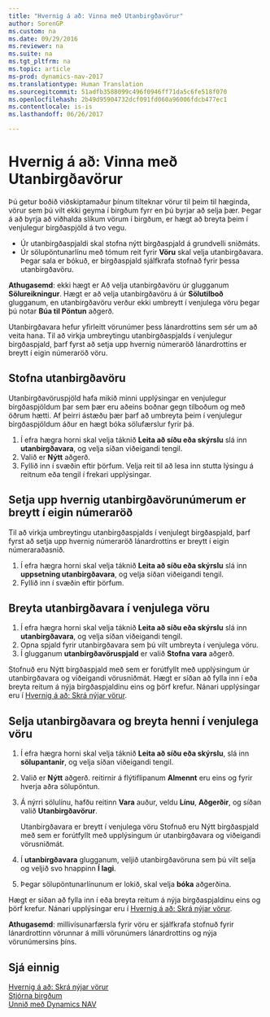 ```yaml
---
title: "Hvernig á að: Vinna með Utanbirgðavörur"
author: SorenGP
ms.custom: na
ms.date: 09/29/2016
ms.reviewer: na
ms.suite: na
ms.tgt_pltfrm: na
ms.topic: article
ms-prod: dynamics-nav-2017
ms.translationtype: Human Translation
ms.sourcegitcommit: 51adfb3588099c496f0946ff71da5c6fe518f070
ms.openlocfilehash: 2b49d95904732dcf091fd060a96006fdcb477ec1
ms.contentlocale: is-is
ms.lasthandoff: 06/26/2017

---
```


# <a name="how-to-work-with-nonstock-items"></a>Hvernig á að: Vinna með Utanbirgðavörur
Þú getur boðið viðskiptamaður þínum tilteknar vörur til þeim til hæginda, vörur sem þú vilt ekki geyma í birgðum fyrr en þú byrjar að selja þær. Þegar á að byrja að viðhalda slíkum vörum í birgðum, er hægt að breyta þeim í venjulegur birgðaspjöld á tvo vegu.

- Úr utanbirgðaspjaldi skal stofna nýtt birgðaspjald á grundvelli sniðmáts.
- Úr sölupöntunarlínu með tómum reit fyrir **Vöru** skal velja utanbirgðavara. Þegar sala er bókuð, er birgðaspjald sjálfkrafa stofnað fyrir þessa utanbirgðavöru.

**Athugasemd**: ekki hægt er Að velja utanbirgðavöru úr glugganum **Sölureikningur**. Hægt er að velja utanbirgðavöru á úr **Sölutilboð** glugganum, en utanbirgðavöru verður ekki umbreytt í venjulega vöru þegar þú notar **Búa til Pöntun** aðgerð.

Utanbirgðavara hefur yfirleitt vörunúmer þess lánardrottins sem sér um að veita hana. Til að virkja umbreytingu utanbirgðaspjalds í venjulegur birgðaspjald, þarf fyrst að setja upp hvernig númeraröð lánardrottins er breytt í eigin númeraröð vöru.   

## <a name="to-create-a-nonstock-item"></a>Stofna utanbirgðavöru
Utanbirgðavöruspjöld hafa mikið minni upplýsingar en venjulegur birgðaspjöldum þar sem þær eru aðeins boðnar gegn tilboðum og með öðrum hætti. Af þeirri ástæðu þær þarf að umbreyta þeim í venjulegur birgðaspjöldum áður en hægt bóka sölufærslur fyrir þá.

1. Í efra hægra horni skal velja táknið **Leita að síðu eða skýrslu** slá inn **utanbirgðavara**, og velja síðan viðeigandi tengil.
2. Valið er **Nýtt** aðgerð.
2. Fyllið inn í svæðin eftir þörfum. Velja reit til að lesa inn stutta lýsingu á reitnum eða tengil í frekari upplýsingar.

## <a name="to-set-up-how-nonstock-item-numbers-are-converted-to-your-own-numbering"></a>Setja upp hvernig utanbirgðavörunúmerum er breytt í eigin númeraröð  
Til að virkja umbreytingu utanbirgðaspjalds í venjulegt birgðaspjald, þarf fyrst að setja upp hvernig númeraröð lánardrottins er breytt í eigin númeraraðasnið.

1. Í efra hægra horni skal velja táknið **Leita að síðu eða skýrslu** slá inn **uppsetning utanbirgðavara**, og velja síðan viðeigandi tengil.
2. Fyllið inn í svæðin eftir þörfum.

## <a name="to-convert-a-nonstock-item-to-a-normal-item"></a>Breyta utanbirgðavara í venjulega vöru
1. Í efra hægra horni skal velja táknið **Leita að síðu eða skýrslu** slá inn **utanbirgðavara**, og velja síðan viðeigandi tengil.
2. Opna spjald fyrir utanbirgðavara sem þú vilt umbreyta í venjulega vöru.
3. Í glugganum **utanbirgðavöruspjald** er valið **Stofna vara** aðgerð.

Stofnuð eru Nýtt birgðaspjald með sem er forútfyllt með upplýsingum úr utanbirgðavara og viðeigandi vörusniðmát. Hægt er síðan að fylla inn í eða breyta reitum á nýja birgðaspjaldinu eins og þörf krefur. Nánari upplýsingar eru í [Hvernig á að: Skrá nýjar vörur](inventory-how-register-new-products.md).

## <a name="to-sell-a-nonstock-item-and-convert-it-to-a-normal-item"></a>Selja utanbirgðavara og breyta henni í venjulega vöru
1. Í efra hægra horni skal velja táknið **Leita að síðu eða skýrslu**, slá inn **sölupantanir**, og velja síðan viðeigandi tengil.
2. Valið er **Nýtt** aðgerð. reitirnir á flýtiflipanum **Almennt** eru eins og fyrir hverja aðra sölupöntun.
3. Á nýrri sölulínu, hafðu reitinn **Vara** auður, veldu **Línu**, **Aðgerðir**, og síðan valið **Utanbirgðavörur**.

    Utanbirgðavara er breytt í venjulega vöru Stofnuð eru Nýtt birgðaspjald með sem er forútfyllt með upplýsingum úr utanbirgðavara og viðeigandi vörusniðmát.
4. Í **utanbirgðavara** glugganum, veljið utanbirgðavöruna sem þú vilt selja og veljið svo hnappinn **Í lagi**.
5. Þegar sölupöntunarlínunum er lokið, skal velja **bóka** aðgerðina.

Hægt er síðan að fylla inn í eða breyta reitum á nýja birgðaspjaldinu eins og þörf krefur. Nánari upplýsingar eru í [Hvernig á að: Skrá nýjar vörur](inventory-how-register-new-products.md).

**Athugasemd**: millivísunarfærsla fyrir vöru er sjálfkrafa stofnuð fyrir lánardrottinn vörunnar á milli vörunúmers lánardrottins og nýja vörunúmersins þíns.

## <a name="see-also"></a>Sjá einnig
[Hvernig á að: Skrá nýjar vörur](inventory-how-register-new-products.md)  
[Stjórna birgðum](inventory-manage-inventory.md)  
[Unnið með Dynamics NAV](ui-work-product.md)

